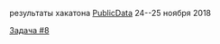 результаты хакатона [PublicData](http://publicdatahackathon.ru/) 24--25 ноября 2018

[Задача #8](https://github.com/infoculture/publicdata/issues/8)
